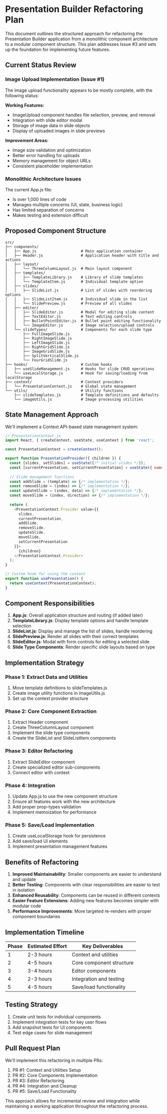 # Presentation Builder Refactoring Plan

This document outlines the structured approach for refactoring the Presentation Builder application from a monolithic component architecture to a modular component structure. This plan addresses Issue #3 and sets up the foundation for implementing future features.

## Current Status Review

### Image Upload Implementation (Issue #1)
The image upload functionality appears to be mostly complete, with the following status:

**Working Features:**
- ImageUpload component handles file selection, preview, and removal
- Integration with slide editor modal
- Storage of image data in slide objects
- Display of uploaded images in slide previews

**Improvement Areas:**
- Image size validation and optimization
- Better error handling for uploads
- Memory management for object URLs
- Consistent placeholder implementation

### Monolithic Architecture Issues
The current App.js file:
- Is over 1,000 lines of code
- Manages multiple concerns (UI, state, business logic)
- Has limited separation of concerns
- Makes testing and extension difficult

## Proposed Component Structure

```
src/
├── components/
│   ├── App.js                    # Main application container
│   ├── Header.js                 # Application header with title and actions
│   ├── layout/
│   │   └── ThreeColumnLayout.js  # Main layout component
│   ├── templates/
│   │   ├── TemplateLibrary.js    # Library of slide templates
│   │   └── TemplateItem.js       # Individual template option
│   ├── slides/
│   │   ├── SlideList.js          # List of slides with reordering options
│   │   ├── SlideListItem.js      # Individual slide in the list
│   │   └── SlidePreview.js       # Preview of all slides
│   ├── editor/
│   │   ├── SlideEditor.js        # Modal for editing slide content
│   │   ├── TextEditor.js         # Text editing controls
│   │   ├── BulletPointEditor.js  # Bullet point editing functionality
│   │   └── ImageEditor.js        # Image selection/upload controls
│   └── slideTypes/               # Components for each slide type
│       ├── FullImageSlide.js
│       ├── RightImageSlide.js
│       ├── LeftImageSlide.js
│       ├── RightGridSlide.js
│       ├── ImageGridSlide.js
│       ├── SplitVerticalSlide.js
│       └── FourGridSlide.js
├── hooks/                        # Custom hooks 
│   ├── useSlideManagement.js     # Hooks for slide CRUD operations
│   └── useLocalStorage.js        # Hook for saving/loading from localStorage
├── context/                      # Context providers
│   └── PresentationContext.js    # Global state management
└── utils/                        # Utility functions
    ├── slideTemplates.js         # Template definitions and defaults
    └── imageUtils.js             # Image processing utilities
```

## State Management Approach

We'll implement a Context API-based state management system:

```javascript
// PresentationContext.js
import React, { createContext, useState, useContext } from 'react';

const PresentationContext = createContext();

export function PresentationProvider({ children }) {
  const [slides, setSlides] = useState([/* initial slides */]);
  const [currentPresentation, setCurrentPresentation] = useState({ name: 'Untitled', id: Date.now() });
  
  // Slide management functions
  const addSlide = (template) => {/* implementation */};
  const removeSlide = (index) => {/* implementation */};
  const updateSlide = (index, data) => {/* implementation */};
  const moveSlide = (index, direction) => {/* implementation */};
  
  return (
    <PresentationContext.Provider value={{
      slides,
      currentPresentation,
      addSlide,
      removeSlide,
      updateSlide,
      moveSlide,
      setCurrentPresentation
    }}>
      {children}
    </PresentationContext.Provider>
  );
}

// Custom hook for using the context
export function usePresentation() {
  return useContext(PresentationContext);
}
```

## Component Responsibilities

1. **App.js**: Overall application structure and routing (if added later)
2. **TemplateLibrary.js**: Display template options and handle template selection
3. **SlideList.js**: Display and manage the list of slides, handle reordering
4. **SlidePreview.js**: Render all slides with their correct templates
5. **SlideEditor.js**: Modal with form controls for editing a selected slide
6. **Slide Type Components**: Render specific slide layouts based on type

## Implementation Strategy

### Phase 1: Extract Data and Utilities
1. Move template definitions to slideTemplates.js
2. Create image utility functions in imageUtils.js
3. Set up the context provider structure

### Phase 2: Core Component Extraction
1. Extract Header component
2. Create ThreeColumnLayout component
3. Implement the slide type components
4. Create the SlideList and SlideListItem components

### Phase 3: Editor Refactoring
1. Extract SlideEditor component
2. Create specialized editor sub-components
3. Connect editor with context

### Phase 4: Integration
1. Update App.js to use the new component structure
2. Ensure all features work with the new architecture
3. Add proper prop-types validation
4. Implement memoization for performance

### Phase 5: Save/Load Implementation
1. Create useLocalStorage hook for persistence
2. Add save/load UI elements
3. Implement presentation management features

## Benefits of Refactoring

1. **Improved Maintainability**: Smaller components are easier to understand and update
2. **Better Testing**: Components with clear responsibilities are easier to test in isolation
3. **Enhanced Reusability**: Components can be reused in different contexts
4. **Easier Feature Extensions**: Adding new features becomes simpler with modular code
5. **Performance Improvements**: More targeted re-renders with proper component boundaries

## Implementation Timeline

| Phase | Estimated Effort | Key Deliverables |
|-------|-----------------|------------------|
| 1     | 2-3 hours       | Context and utilities |
| 2     | 4-5 hours       | Core component structure |
| 3     | 3-4 hours       | Editor components |
| 4     | 2-3 hours       | Integration and testing |
| 5     | 4-5 hours       | Save/load functionality |

## Testing Strategy

1. Create unit tests for individual components
2. Implement integration tests for key user flows
3. Add snapshot tests for UI components
4. Test edge cases for slide management

## Pull Request Plan

We'll implement this refactoring in multiple PRs:

1. PR #1: Context and Utilities Setup
2. PR #2: Core Components Implementation
3. PR #3: Editor Refactoring
4. PR #4: Integration and Cleanup
5. PR #5: Save/Load Functionality

This approach allows for incremental review and integration while maintaining a working application throughout the refactoring process.
